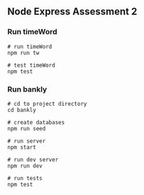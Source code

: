 ## Node Express Assessment 2
### Run timeWord
```shell
# run timeWord
npm run tw

# test timeWord
npm test
```
### Run bankly
```shell
# cd to project directory
cd bankly

# create databases
npm run seed

# run server
npm start

# run dev server
npm run dev 

# run tests
npm test
```